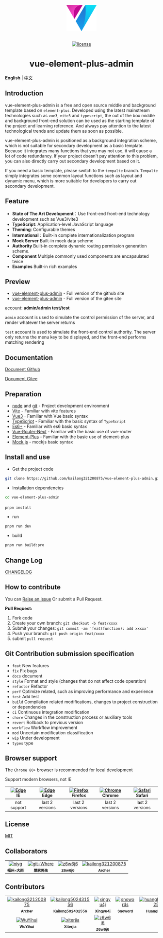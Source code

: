 <div align="center"> <a href="https://github.com/kailong321200875/vue-element-plus-admin"> <img width="100" src="./public/logo.png"> </a> <br> <br>

[![license](https://img.shields.io/github/license/kailong321200875/vue-element-plus-admin.svg)](LICENSE)

<h1>vue-element-plus-admin</h1>
</div>

**English** | [中文](./README.zh-CN.md)

## Introduction

vue-element-plus-admin is a free and open source middle and background template based on `element-plus`. Developed using the latest mainstream technologies such as `vue3`, `vite3` and `typescript`, the out of the box middle and background front-end solution can be used as the starting template of the project and learning reference. And always pay attention to the latest technological trends and update them as soon as possible.

vue-element-plus-admin is positioned as a background integration scheme, which is not suitable for secondary development as a basic template. Because it integrates many functions that you may not use, it will cause a lot of code redundancy. If your project doesn't pay attention to this problem, you can also directly carry out secondary development based on it.

If you need a basic template, please switch to the `tempalte` branch. `Tempalte` simply integrates some common layout functions such as layout and dynamic menu, which is more suitable for developers to carry out secondary development.

## Feature

- **State of The Art Development**：Use front-end front-end technology development such as Vue3/vite3
- **TypeScript**: Application-level JavaScript language
- **Theming**: Configurable themes
- **International**：Built-in complete internationalization program
- **Mock Server** Built-in mock data scheme
- **Authority** Built-in complete dynamic routing permission generation scheme.
- **Component** Multiple commonly used components are encapsulated twice
- **Examples** Built-in rich examples

## Preview

- [vue-element-plus-admin](https://element-plus-admin.cn/) - Full version of the github site
- [vue-element-plus-admin](https://kailong110120130.gitee.io/vue-element-plus-admin) - Full version of the gitee site

account: **admin/admin test/test**

`admin` account is used to simulate the control permission of the server, and render whatever the server returns

`test` account is used to simulate the front-end control authority. The server only returns the menu key to be displayed, and the front-end performs matching rendering

## Documentation

[Document Github](https://element-plus-admin-doc.cn/)

[Document Gitee](https://kailong110120130.gitee.io/vue-element-plus-admin-doc)

## Preparation

- [node](http://nodejs.org/) and [git](https://git-scm.com/) - Project development environment
- [Vite](https://vitejs.dev/) - Familiar with vite features
- [Vue3](https://v3.vuejs.org/) - Familiar with Vue basic syntax
- [TypeScript](https://www.typescriptlang.org/) - Familiar with the basic syntax of `TypeScript`
- [Es6+](http://es6.ruanyifeng.com/) - Familiar with es6 basic syntax
- [Vue-Router-Next](https://next.router.vuejs.org/) - Familiar with the basic use of vue-router
- [Element-Plus](https://element-plus.org/) - Familiar with the basic use of element-plus
- [Mock.js](https://github.com/nuysoft/Mock) - mockjs basic syntax

## Install and use

- Get the project code

```bash
git clone https://github.com/kailong321200875/vue-element-plus-admin.git
```

- Installation dependencies

```bash
cd vue-element-plus-admin

pnpm install

```

- run

```bash
pnpm run dev
```

- build

```bash
pnpm run build:pro
```

## Change Log

[CHANGELOG](./CHANGELOG.md)

## How to contribute

You can [Raise an issue](https://github.com/kailong321200875/vue-element-plus-admin/issues/new) Or submit a Pull Request.

**Pull Request:**

1. Fork code
2. Create your own branch: `git checkout -b feat/xxxx`
3. Submit your changes: `git commit -am 'feat(function): add xxxxx'`
4. Push your branch: `git push origin feat/xxxx`
5. submit `pull request`

## Git Contribution submission specification

- `feat` New features
- `fix` Fix bugs
- `docs` document
- `style` Format and style (changes that do not affect code operation)
- `refactor` Refactor
- `perf` Optimize related, such as improving performance and experience
- `test` Add test
- `build` Compilation related modifications, changes to project construction or dependencies
- `ci` Continuous integration modification
- `chore` Changes in the construction process or auxiliary tools
- `revert` Rollback to previous version
- `workflow` Workflow improvement
- `mod` Uncertain modification classification
- `wip` Under development
- `types` type

## Browser support

The `Chrome 80+` browser is recommended for local development

Support modern browsers, not IE

| [<img src="https://raw.githubusercontent.com/alrra/browser-logos/master/src/archive/internet-explorer_9-11/internet-explorer_9-11_48x48.png" alt=" Edge" width="24px" height="24px" />](http://godban.github.io/browsers-support-badges/)</br>IE | [<img src="https://raw.githubusercontent.com/alrra/browser-logos/master/src/edge/edge_48x48.png" alt=" Edge" width="24px" height="24px" />](http://godban.github.io/browsers-support-badges/)</br>Edge | [<img src="https://raw.githubusercontent.com/alrra/browser-logos/master/src/firefox/firefox_48x48.png" alt="Firefox" width="24px" height="24px" />](http://godban.github.io/browsers-support-badges/)</br>Firefox | [<img src="https://raw.githubusercontent.com/alrra/browser-logos/master/src/chrome/chrome_48x48.png" alt="Chrome" width="24px" height="24px" />](http://godban.github.io/browsers-support-badges/)</br>Chrome | [<img src="https://raw.githubusercontent.com/alrra/browser-logos/master/src/safari/safari_48x48.png" alt="Safari" width="24px" height="24px" />](http://godban.github.io/browsers-support-badges/)</br>Safari |
| :-: | :-: | :-: | :-: | :-: |
| not support | last 2 versions | last 2 versions | last 2 versions | last 2 versions |

## License

[MIT](./LICENSE)

## Collaborators

<!-- readme: collaborators -start -->
<table>
<tr>
    <td align="center">
        <a href="https://github.com/niyg">
            <img src="https://avatars.githubusercontent.com/u/14817820?v=4" width="100;" alt="niyg"/>
            <br />
            <sub><b>福州-大雨</b></sub>
        </a>
    </td>
    <td align="center">
        <a href="https://github.com/git-Where">
            <img src="https://avatars.githubusercontent.com/u/16344566?v=4" width="100;" alt="git-Where"/>
            <br />
            <sub><b>葉家男孩</b></sub>
        </a>
    </td>
    <td align="center">
        <a href="https://github.com/z6w6j6">
            <img src="https://avatars.githubusercontent.com/u/23661303?v=4" width="100;" alt="z6w6j6"/>
            <br />
            <sub><b>Z6w6j6</b></sub>
        </a>
    </td>
    <td align="center">
        <a href="https://github.com/kailong321200875">
            <img src="https://avatars.githubusercontent.com/u/32283845?v=4" width="100;" alt="kailong321200875"/>
            <br />
            <sub><b>Archer</b></sub>
        </a>
    </td></tr>
</table>
<!-- readme: collaborators -end -->

## Contributors

<!-- readme: contributors -start -->
<table>
<tr>
    <td align="center">
        <a href="https://github.com/kailong321200875">
            <img src="https://avatars.githubusercontent.com/u/32283845?v=4" width="100;" alt="kailong321200875"/>
            <br />
            <sub><b>Archer</b></sub>
        </a>
    </td>
    <td align="center">
        <a href="https://github.com/kailong502431556">
            <img src="https://avatars.githubusercontent.com/u/30221169?v=4" width="100;" alt="kailong502431556"/>
            <br />
            <sub><b>Kailong502431556</b></sub>
        </a>
    </td>
    <td align="center">
        <a href="https://github.com/xingyu4j">
            <img src="https://avatars.githubusercontent.com/u/41043753?v=4" width="100;" alt="xingyu4j"/>
            <br />
            <sub><b>Xingyu4j</b></sub>
        </a>
    </td>
    <td align="center">
        <a href="https://github.com/snowords">
            <img src="https://avatars.githubusercontent.com/u/22708432?v=4" width="100;" alt="snowords"/>
            <br />
            <sub><b>Snoword</b></sub>
        </a>
    </td>
    <td align="center">
        <a href="https://github.com/huanghong1125">
            <img src="https://avatars.githubusercontent.com/u/12794817?v=4" width="100;" alt="huanghong1125"/>
            <br />
            <sub><b>Huanghong</b></sub>
        </a>
    </td>
    <td align="center">
        <a href="https://github.com/amifed">
            <img src="https://avatars.githubusercontent.com/u/36906371?v=4" width="100;" alt="amifed"/>
            <br />
            <sub><b>Yangyu</b></sub>
        </a>
    </td></tr>
<tr>
    <td align="center">
        <a href="https://github.com/WuYihui">
            <img src="https://avatars.githubusercontent.com/u/29938095?v=4" width="100;" alt="WuYihui"/>
            <br />
            <sub><b>WuYihui</b></sub>
        </a>
    </td>
    <td align="center">
        <a href="https://github.com/xiterjia">
            <img src="https://avatars.githubusercontent.com/u/3360879?v=4" width="100;" alt="xiterjia"/>
            <br />
            <sub><b>Xiterjia</b></sub>
        </a>
    </td>
    <td align="center">
        <a href="https://github.com/z6w6j6">
            <img src="https://avatars.githubusercontent.com/u/23661303?v=4" width="100;" alt="z6w6j6"/>
            <br />
            <sub><b>Z6w6j6</b></sub>
        </a>
    </td></tr>
</table>
<!-- readme: contributors -end -->
